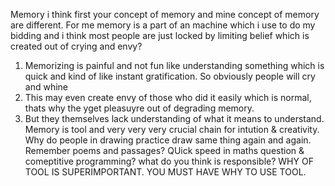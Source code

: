 Memory i think first your concept of memory and mine concept of memory are different.
For me memory is a part of an machine which i use to do my bidding
and i think most people are just locked by limiting belief which is created out of crying and envy?
1) Memorizing is painful and not fun like understanding something which is quick and kind of like instant gratification. So obviously people will cry and whine
2) This may even create envy of those who did it easily which is normal, thats why the yget pleasuyre out of degrading memory. 
3) But they themselves lack understanding of what it means to understand.
Memory is tool and very very very crucial chain for intution & creativity.
Why do people in drawing practice draw same thing again and again.
Remember poems and passages?
QUick speed in maths question & comeptitive programming? what do you think is responsible?
WHY OF TOOL IS SUPERIMPORTANT.
YOU MUST HAVE WHY TO USE TOOL.